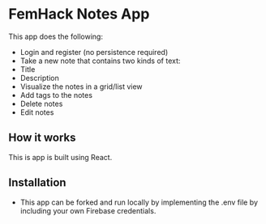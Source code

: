 # FemHack Notes App

This app does the following:
- Login and register (no persistence required)
- Take a new note that contains two kinds of text:
- Title
- Description
- Visualize the notes in a grid/list view
- Add tags to the notes
- Delete notes
- Edit notes

## How it works

This is app is built using React. 

## Installation

- This app can be forked and run locally by implementing the .env file by including your own Firebase credentials.